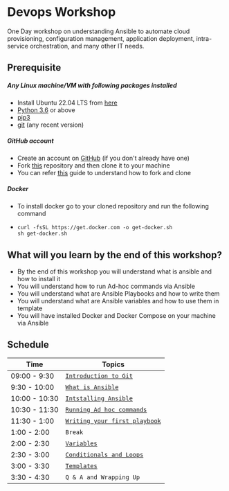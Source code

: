 # Devops  Workshop

One Day workshop on understanding Ansible to automate cloud provisioning, configuration management, application deployment, intra-service orchestration, 
and many other IT needs.

## Prerequisite

##### Any Linux machine/VM with following packages installed
- Install Ubuntu 22.04 LTS from [here](https://releases.ubuntu.com/22.04/)
- [Python 3.6](https://www.python.org/downloads/source/) or above 
- [pip3](https://pip.pypa.io/en/stable/installation/)
- [git](https://git-scm.com/book/en/v2/Getting-Started-Installing-Git) (any recent version)

##### GitHub account
- Create an account on [GitHub](https://github.com/join) (if you don't already have one)
- Fork [this](https://github.com/UniCourt/DevOps-Workshop1) repository and then clone it to your machine
- You can refer [this](https://docs.github.com/en/get-started/quickstart/fork-a-repo) guide to understand how to fork and clone


##### Docker
- To install docker go to your cloned repository and run the following command
- ```shell
  curl -fsSL https://get.docker.com -o get-docker.sh
  sh get-docker.sh
  ```

## What will you learn by the end of this workshop?
- By the end of this workshop you will understand what is ansible and how to install it
- You will understand how to run Ad-hoc commands via Ansible
- You will understand what are Ansible Playbooks and how to write them
- You will understand what are Ansible variables and how to use them in template
- You will have installed Docker and Docker Compose on your machine via Ansible

## Schedule
| Time                    | Topics
| ----------------------- |-------
| 09:00 - 9:30            |  [`Introduction to Git`](prerequisites/introduction_to_git.md)
| 9:30  - 10:00           |  [`What is Ansible`](/docs/what_is_ansible.md)
| 10:00 - 10:30           |  [`Intstalling Ansible`](/docs/installing_ansible.md)
| 10:30 - 11:30           |  [`Running Ad hoc commands`](/docs/running_adhoc_commands.md)
| 11:30 - 1:00            |  [`Writing your first playbook`](/docs/writing_your_first_palybook.md)
| 1:00 -  2:00            |  `Break`
| 2:00 -  2:30            |  [`Variables`](/docs/variables.md)
| 2:30 -  3:00            |  [`Conditionals and Loops`](/docs/conditionals_and_loops.md)
| 3:00 -  3:30            |  [`Templates`](/docs/templates.md)
| 3:30 -  4:30            |  `Q & A and Wrapping Up`
